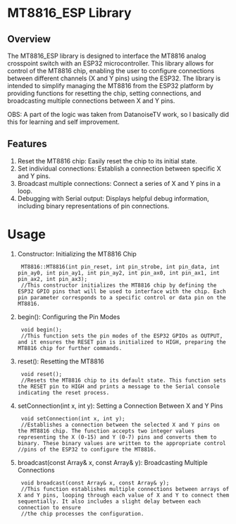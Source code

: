 # MT8816_ESP Library

## Overview
The MT8816_ESP library is designed to interface the MT8816 analog crosspoint switch with an ESP32 microcontroller. This library allows for control of the MT8816 chip, enabling the user to configure connections between different channels (X and Y pins) using the ESP32. The library is intended to simplify managing the MT8816 from the ESP32 platform by providing functions for resetting the chip, setting connections, and broadcasting multiple connections between X and Y pins.

OBS: A part of the logic was taken from DatanoiseTV work, so I basically did this for learning and self improvement.

## Features
1. Reset the MT8816 chip: Easily reset the chip to its initial state.
2. Set individual connections: Establish a connection between specific X and Y pins.
3. Broadcast multiple connections: Connect a series of X and Y pins in a loop.
4. Debugging with Serial output: Displays helpful debug information, including binary representations of pin connections.

# Usage

1. Constructor: Initializing the MT8816 Chip
     
        MT8816::MT8816(int pin_reset, int pin_strobe, int pin_data, int pin_ay0, int pin_ay1, int pin_ay2, int pin_ax0, int pin_ax1, int pin_ax2, int pin_ax3);
        //This constructor initializes the MT8816 chip by defining the ESP32 GPIO pins that will be used to interface with the chip. Each pin parameter corresponds to a specific control or data pin on the MT8816.

2. begin(): Configuring the Pin Modes

        void begin();
        //This function sets the pin modes of the ESP32 GPIOs as OUTPUT, and it ensures the RESET pin is initialized to HIGH, preparing the MT8816 chip for further commands.

3. reset(): Resetting the MT8816

        void reset();
        //Resets the MT8816 chip to its default state. This function sets the RESET pin to HIGH and prints a message to the Serial console indicating the reset process.

4. setConnection(int x, int y): Setting a Connection Between X and Y Pins

        void setConnection(int x, int y);
        //Establishes a connection between the selected X and Y pins on the MT8816 chip. The function accepts two integer values representing the X (0-15) and Y (0-7) pins and converts them to binary. These binary values are written to the appropriate control              //pins of the ESP32 to configure the MT8816.

5. broadcast(const Array& x, const Array& y): Broadcasting Multiple Connections

        void broadcast(const Array& x, const Array& y);
        //This function establishes multiple connections between arrays of X and Y pins, looping through each value of X and Y to connect them sequentially. It also includes a slight delay between each connection to ensure 
        //the chip processes the configuration.
  
